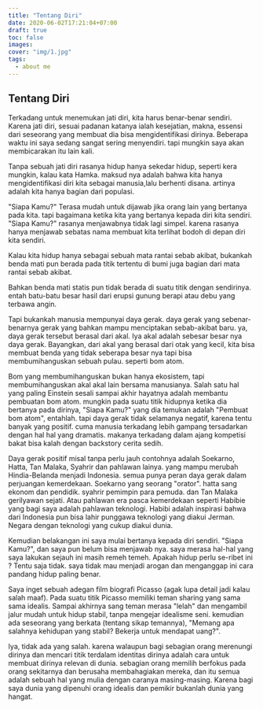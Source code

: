 ```yaml
---
title: "Tentang Diri"
date: 2020-06-02T17:21:04+07:00
draft: true
toc: false
images:
cover: "img/1.jpg"
tags:
  - about me
---
```


## Tentang Diri

Terkadang untuk menemukan jati diri, kita harus benar-benar sendiri. Karena jati diri, sesuai padanan katanya ialah kesejatian, makna, essensi dari seseorang yang membuat dia bisa mengidentifikasi dirinya. Beberapa waktu ini saya sedang sangat sering menyendiri. tapi mungkin saya akan membicarakan itu lain kali.

Tanpa sebuah jati diri rasanya hidup hanya sekedar hidup, seperti kera mungkin, kalau kata Hamka. maksud nya adalah bahwa kita hanya mengidentifikasi diri kita sebagai manusia,lalu berhenti disana. artinya adalah kita hanya bagian dari populasi.

"Siapa Kamu?" Terasa mudah untuk dijawab jika orang lain yang bertanya pada kita. tapi bagaimana ketika kita yang bertanya kepada diri kita sendiri. "Siapa Kamu?" rasanya menjawabnya tidak lagi simpel. karena rasanya hanya menjawab sebatas nama membuat kita terlihat bodoh di depan diri kita sendiri.

Kalau kita hidup hanya sebagai sebuah mata rantai sebab akibat, bukankah benda mati pun berada pada titik tertentu di bumi juga bagian dari mata rantai sebab akibat.

Bahkan benda mati statis pun tidak berada di suatu titik dengan sendirinya. entah batu-batu besar hasil dari erupsi gunung berapi atau debu yang terbawa angin.

Tapi bukankah manusia mempunyai daya gerak. daya gerak yang sebenar-benarnya gerak yang bahkan mampu menciptakan sebab-akibat baru. ya, daya gerak tersebut berasal dari akal. Iya akal adalah sebesar besar nya daya gerak. Bayangkan, dari akal yang berasal dari otak yang kecil, kita bisa membuat benda yang tidak seberapa besar nya tapi bisa membumihanguskan sebuah pulau. seperti bom atom.

Bom yang membumihanguskan bukan hanya ekosistem, tapi membumihanguskan akal akal lain bersama manusianya.
Salah satu hal yang paling Einstein sesali sampai akhir hayatnya adalah membantu pembuatan bom atom. mungkin pada suatu titik hidupnya ketika dia bertanya pada dirinya, "Siapa Kamu?" yang dia temukan adalah "Pembuat bom atom", entahlah.
tapi daya gerak tidak selamanya negatif, karena tentu banyak yang positif. cuma manusia terkadang lebih gampang tersadarkan dengan hal hal yang dramatis. makanya terkadang dalam ajang kompetisi bakat bisa kalah dengan backstory cerita sedih.

Daya gerak positif misal tanpa perlu jauh contohnya adalah Soekarno, Hatta, Tan Malaka, Syahrir dan pahlawan lainya. yang mampu merubah Hindia-Belanda menjadi Indonesia. semua punya peran daya gerak dalam perjuangan kemerdekaan. Soekarno yang seorang "orator". hatta sang ekonom dan pendidik. syahrir pemimpin para pemuda. dan Tan Malaka gerilyawan sejati.
Atau pahlawan era pasca kemerdekaan seperti Habibie yang bagi saya adalah pahlawan teknologi. Habibi adalah inspirasi bahwa dari Indonesia pun bisa lahir punggawa teknologi yang diakui Jerman. Negara dengan teknologi yang cukup diakui dunia.

Kemudian belakangan ini saya mulai bertanya kepada diri sendiri. "Siapa Kamu?", dan saya pun belum bisa menjawab nya. saya merasa hal-hal yang saya lakukan sejauh ini masih remeh temeh.
Apakah hidup perlu se-ribet ini ? Tentu saja tidak. saya tidak mau menjadi arogan dan menganggap ini cara pandang hidup paling benar.

Saya inget sebuah adegan film biografi Picasso (agak lupa detail jadi kalau salah maaf). Pada suatu titik Picasso memiliki teman sharing yang sama sama idealis. Sampai akhirnya sang teman merasa "lelah" dan mengambil jalur mudah untuk hidup stabil, tanpa mengejar idealisme seni. kemudian ada seseorang yang berkata (tentang sikap temannya), "Memang apa salahnya kehidupan yang stabil? Bekerja untuk mendapat uang?".

Iya, tidak ada yang salah. karena walaupun bagi sebagian orang merenungi dirinya dan mencari titik terdalam identitas dirinya adalah cara untuk membuat dirinya relevan di dunia. sebagian orang memilih berfokus pada orang sekitarnya dan berusaha membahagiakan mereka, dan itu semua adalah sebuah hal yang mulia dengan caranya masing-masing. Karena bagi saya dunia yang dipenuhi orang idealis dan pemikir bukanlah dunia yang hangat.
